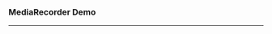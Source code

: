 ### MediaRecorder Demo
<hr />
<ClientOnly>
    <LockPage :token="token" :articleText="article_text" :articleUrl="article_url">
        <MediaRecorder/>
    </LockPage>
</ClientOnly>

<script>
    import '@scss/global.scss'
    export default {
        name: 'MediaRecoderMD',
        data () {
            return {
                token: '1563266971025',
                article_text: '给Canvas录制一个视频',
                article_url: 'https://juejin.im/post/5d81f689f265da039b24cf56'
            }
        }
    }
</script>